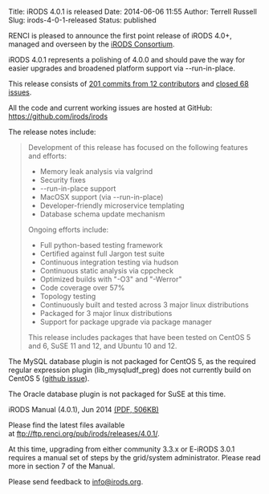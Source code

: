 Title: iRODS 4.0.1 is released
Date: 2014-06-06 11:55
Author: Terrell Russell
Slug: irods-4-0-1-released
Status: published

RENCI is pleased to announce the first point release of iRODS 4.0+,
managed and overseen by the [iRODS
Consortium](http://irods-consortium.org/).

iRODS 4.0.1 represents a polishing of 4.0.0 and should pave the way for
easier upgrades and broadened platform support via --run-in-place.

This release consists of [201 commits from 12
contributors](https://github.com/irods/irods/compare/4.0.0...4.0.1) and
[closed 68
issues](https://github.com/irods/irods/issues?milestone=7&state=closed).

All the code and current working issues are hosted at GitHub:
<https://github.com/irods/irods>

The release notes include:

> Development of this release has focused on the following features and
> efforts:
>
> -   Memory leak analysis via valgrind
> -   Security fixes
> -   --run-in-place support
> -   MacOSX support (via --run-in-place)
> -   Developer-friendly microservice templating
> -   Database schema update mechanism
>
> Ongoing efforts include:
>
> -   Full python-based testing framework
> -   Certified against full Jargon test suite
> -   Continuous integration testing via hudson
> -   Continuous static analysis via cppcheck
> -   Optimized builds with "-O3" and "-Werror"
> -   Code coverage over 57%
> -   Topology testing
> -   Continuously built and tested across 3 major linux distributions
> -   Packaged for 3 major linux distributions
> -   Support for package upgrade via package manager
>
> This release includes packages that have been tested on CentOS 5 and
> 6, SuSE 11 and 12, and Ubuntu 10 and 12.

The MySQL database plugin is not packaged for CentOS 5, as the required
regular expression plugin (lib\_mysqludf\_preg) does not currently build
on CentOS 5 ([github
issue](https://github.com/mysqludf/lib_mysqludf_preg/issues/13)).

The Oracle database plugin is not packaged for SuSE at this time.

iRODS Manual (4.0.1), Jun 2014 [(PDF,
506KB)]({filename}/uploads/2014/06/irods-manual-4.0.1.pdf)

Please find the latest files available
at <ftp://ftp.renci.org/pub/irods/releases/4.0.1/>.

At this time, upgrading from either community 3.3.x or E-iRODS 3.0.1
requires a manual set of steps by the grid/system administrator. Please
read more in section 7 of the Manual.

Please send feedback to <info@irods.org>.

